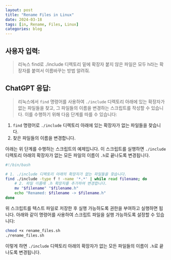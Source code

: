 ```yaml
---
layout: post
title: "Rename Files in Linux"
date: 2024-03-18
tags: [in, Rename, Files, Linux]
categories: blog
---
```


## 사용자 입력:
> 리눅스 find로   ./include 디렉토리 밑에 확장자 붙지 않은 파일은 모두 h라는 확장자를 붙여서 이름바꾸는 방법 알려줘.

## ChatGPT 응답:
> 리눅스에서 `find` 명령어를 사용하여 `./include` 디렉토리 아래에 있는 확장자가 없는 파일들을 찾고, 그 파일들의 이름을 변경하는 스크립트를 작성할 수 있습니다. 이를 수행하기 위해 다음 단계를 따를 수 있습니다:

1. `find` 명령어로 `./include` 디렉토리 아래에 있는 확장자가 없는 파일들을 찾습니다.
2. 찾은 파일들의 이름을 변경합니다.

아래는 위 단계를 수행하는 스크립트의 예제입니다. 이 스크립트를 실행하면 `./include` 디렉토리 아래의 확장자가 없는 모든 파일의 이름이 `.h`로 끝나도록 변경됩니다.

```bash
#!/bin/bash

# 1. ./include 디렉토리 아래의 확장자가 없는 파일들을 찾습니다.
find ./include -type f ! -name '*.*' | while read filename; do
    # 2. 파일 이름에 .h 확장자를 추가하여 변경합니다.
    mv "$filename" "$filename.h"
    echo "Renamed: $filename -> $filename.h"
done
```

위 스크립트를 텍스트 파일로 저장한 후 실행 가능하도록 권한을 부여하고 실행하면 됩니다. 아래와 같이 명령어를 사용하여 스크립트 파일을 실행 가능하도록 설정할 수 있습니다:

```bash
chmod +x rename_files.sh
./rename_files.sh
```

이렇게 하면 `./include` 디렉토리 아래의 확장자가 없는 모든 파일들의 이름이 `.h`로 끝나도록 변경됩니다.

